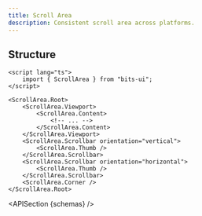 ```yaml
---
title: Scroll Area
description: Consistent scroll area across platforms.
---
```


<script>
	import { APISection, ComponentPreview, ScrollAreaDemo } from '$lib/components'
	export let schemas;
</script>

<ComponentPreview name="scroll-area-demo" comp="Scroll Area">

<ScrollAreaDemo slot="preview" />

</ComponentPreview>

## Structure

```svelte
<script lang="ts">
	import { ScrollArea } from "bits-ui";
</script>

<ScrollArea.Root>
	<ScrollArea.Viewport>
		<ScrollArea.Content>
			<!-- ... -->
		</ScrollArea.Content>
	</ScrollArea.Viewport>
	<ScrollArea.Scrollbar orientation="vertical">
		<ScrollArea.Thumb />
	</ScrollArea.Scrollbar>
	<ScrollArea.Scrollbar orientation="horizontal">
		<ScrollArea.Thumb />
	</ScrollArea.Scrollbar>
	<ScrollArea.Corner />
</ScrollArea.Root>
```

<APISection {schemas} />
